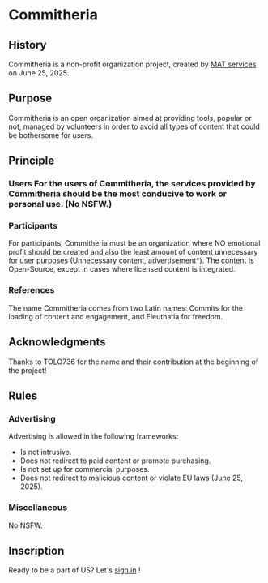 # Commitheria 
## History 
Commitheria is a non-profit organization project, created by [MAT services](https://mat-services.github.io) on June 25, 2025. 
## Purpose 
Commitheria is an open organization aimed at providing tools, popular or not, managed by volunteers in order to avoid all types of content that could be bothersome for users. 
## Principle 
### Users For the users of Commitheria, the services provided by Commitheria should be the most conducive to work or personal use. (No NSFW.) 
### Participants 
For participants, Commitheria must be an organization where NO emotional profit should be created and also the least amount of content unnecessary for user purposes (Unnecessary content, advertisement*). The content is Open-Source, except in cases where licensed content is integrated.
### References
The name Commitheria comes from two Latin names: Commits for the loading of content and engagement, and Eleuthatia for freedom. 
## Acknowledgments
Thanks to TOLO736 for the name and their contribution at the beginning of the project!
## Rules
### Advertising
Advertising is allowed in the following frameworks:
- Is not intrusive.
- Does not redirect to paid content or promote purchasing.
- Is not set up for commercial purposes.
- Does not redirect to malicious content or violate EU laws (June 25, 2025).
### Miscellaneous
No NSFW.
## Inscription
Ready to be a part of US? Let's [sign in](https://discord.gg/3Z65VPsbbH) !
